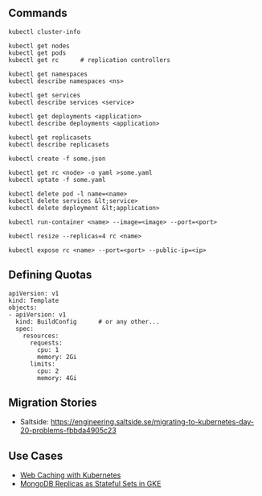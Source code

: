 ## Commands

    kubectl cluster-info

    kubectl get nodes
    kubectl get pods
    kubectl get rc      # replication controllers

    kubectl get namespaces
    kubectl describe namespaces <ns>

    kubectl get services
    kubectl describe services <service>

    kubectl get deployments <application>
    kubectl describe deployments <application>

    kubectl get replicasets
    kubectl describe replicasets

    kubectl create -f some.json

    kubectl get rc <node> -o yaml >some.yaml
    kubectl uptate -f some.yaml

    kubectl delete pod -l name=<name>
    kubectl delete services &lt;service>
    kubectl delete deployment &lt;application>

    kubectl run-container <name> --image=<image> --port=<port>

    kubectl resize --replicas=4 rc <name>

    kubectl expose rc <name> --port=<port> --public-ip=<ip>

## Defining Quotas

    apiVersion: v1
    kind: Template
    objects:
    - apiVersion: v1
      kind: BuildConfig      # or any other...
      spec:
        resources:
          requests:
            cpu: 1
            memory: 2Gi
          limits:
            cpu: 2
            memory: 4Gi

## Migration Stories

- Saltside: https://engineering.saltside.se/migrating-to-kubernetes-day-20-problems-fbbda4905c23

## Use Cases

- [Web Caching with Kubernetes](https://github.com/Financial-Times?utf8=%E2%9C%93&q=varnish)
- [MongoDB Replicas as Stateful Sets in GKE](https://pauldone.blogspot.de/2017/06/deploying-mongodb-on-kubernetes-gke25.html)

